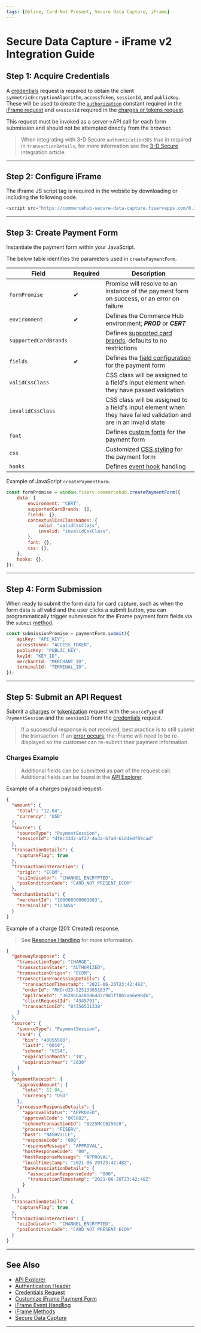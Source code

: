 ```yaml
---
tags: [Online, Card Not Present, Secure Data Capture, iFrame]
---
```


# Secure Data Capture - iFrame v2 Integration Guide

## Step 1: Acquire Credentials

A [credentials](?path=docs/Resources/API-Documents/Security/Credentials.md) request is required to obtain the client `symmetricEncryptionAlgorithm`, `accessToken`, `sessionId`, and `publicKey`. These will be used to create the [`authorization`](?path=docs/Resources/API-Documents/Authentication-Header.md) constant required in the [iFrame request](#authentication) and `sessionId` required in the [charges or tokens request](#step-3-submit-request).

This request must be invoked as a server→API call for each form submission and should not be attempted directly from the browser.

<!-- theme: info -->
> When integrating with 3-D Secure `authentication3DS` _true_ in required in `transactionDetails`, for more information see the [3-D Secure](?path=docs/Online-Mobile-Digital/3D-Secure/3DS-Secure-Data-Capture.md) integration article.

---

## Step 2: Configure iFrame

The iFrame JS script tag is required in the website by downloading or including the following code.

```php
<script src="https://commercehub-secure-data-capture.fiservapps.com/0.11.0/saq-a.js"></script>
```

---

## Step 3: Create Payment Form

Instantiate the payment form within your JavaScript.

<!--
type: tab
titles: Variables, JavaScript
-->

The below table identifies the parameters used in `createPaymentForm`.

| Field | Required | Description |
| ----- | -------- | ----------- |
| `formPromise` | &#10004; | Promise will resolve to an instance of the payment form on success, or an error on failure |
| `environment` | &#10004; | Defines the Commerce Hub environment; **_PROD_** or **_CERT_** |
| `supportedCardBrands` | | Defines [supported card brands](?path=docs/Online-Mobile-Digital/Secure-Data-Capture/iFrame-JS/iFrame-Customization.md), defaults to no restrictions |
| `fields` | &#10004; | Defines the [field configuration](?path=docs/Online-Mobile-Digital/Secure-Data-Capture/iFrame-JS/iFrame-Customization.md#field-configuration) for the payment form |
| `validCssClass` | | CSS class will be assigned to a field's input element when they have passed validation |
| `invalidCssClass` | | CSS class will be assigned to a field's input element when they have failed validation and are in an invalid state |
| `font` | | Defines [custom fonts](?path=docs/Online-Mobile-Digital/Secure-Data-Capture/iFrame-JS/iFrame-Customization.md#fonts) for the payment form  |
| `css` | | Customized [CSS styling](?path=docs/Online-Mobile-Digital/Secure-Data-Capture/iFrame-JS/iFrame-Customization.md#css) for the payment form  |
| `hooks` | | Defines [event hook](?path=docs/Online-Mobile-Digital/Secure-Data-Capture/iFrame-JS/iFrame-Events.md) handling |

<!--
type: tab
-->

Example of JavaScript `createPaymentForm`.

```javascript
const formPromise = window.fiserv.commercehub.createPaymentForm({
    data: {
        environment: "CERT",
        supportedCardBrands: [],
        fields: {},
        contextualCssClassNames: {
            valid: "validCssClass",
            invalid: "invalidCssClass",
        },
        font: {},
        css: {},
    },
    hooks: {},
});
```

<!-- type: tab-end -->

---

## Step 4: Form Submission

When ready to submit the form data for card capture, such as when the form data is all valid and the user clicks a submit button, you can programmatically trigger submission for the iFrame payment form fields via the `submit` [method](?path=docs/Online-Mobile-Digital/Secure-Data-Capture/iFrame-JS/iFrame-Methods.md).

```javascript
const submissionPromise = paymentForm.submit({
    apiKey: "API_KEY";
    accessToken: "ACCESS_TOKEN",
    publicKey: "PUBLIC_KEY",
    keyId: "KEY_ID",
    merchantId: "MERCHANT_ID",
    terminalId: "TERMINAL_ID",
});
```

---

## Step 5: Submit an API Request

Submit a [charges](?path=docs/Resources/API-Documents/Payments/Charges.md) or [tokenization](?path=docs/Resources/API-Documents/Payments_VAS/Payment-Token.md) request with the `sourceType` of `PaymentSession` and the `sessionID` from the [credentials](#step-1-acquire-credentials) request.

<!-- theme: info -->
> If a successful response is not received, best practice is to still submit the transaction. If an [error occurs](?path=docs/Online-Mobile-Digital/Secure-Data-Capture/iFrame-JS/iFrame-Events.md#error-handling), the iFrame will need to be re-displayed so the customer can re-submit their payment information.

### Charges Example

<!-- theme: info -->
> Additional fields can be submitted as part of the request call. Additional fields can be found in the [API Explorer](../api/?type=post&path=/payments/v1/charges).

<!--
type: tab
titles: Request, Response
-->

Example of a charges payload request.

```json
{
  "amount": {
    "total": "12.04",
    "currency": "USD"
  },
  "source": {
    "sourceType": "PaymentSession",
    "sessionId": "df8c33d2-af27-4a3a-b7a0-61d4edf09cad"
  },
  "transactionDetails": {
    "captureFlag": true
  },
  "transactionInteraction": {
    "origin": "ECOM",
    "eciIndicator": "CHANNEL_ENCRYPTED",
    "posConditionCode": "CARD_NOT_PRESENT_ECOM"
  },
  "merchantDetails": {
    "merchantId": "100008000003683",
    "terminalId": "123456"
  }
}
```

<!--
type: tab
-->

Example of a charge (201: Created) response.

<!-- theme: info -->
> See [Response Handling](?path=docs/Resources/Guides/Response-Codes/Response-Handling.md) for more information.

```json
{
  "gatewayResponse": {
    "transactionType": "CHARGE",
    "transactionState": "AUTHORIZED",
    "transactionOrigin": "ECOM",
    "transactionProcessingDetails": {
      "transactionTimestamp": "2021-06-20T23:42:48Z",
      "orderId": "RKOrdID-525133851837",
      "apiTraceId": "362866ac81864d7c9d1ff8b5aa6e98db",
      "clientRequestId": "4345791",
      "transactionId": "84356531338"
    }
  },
  "source": {
    "sourceType": "PaymentSession",
    "card": {
      "bin": "40055500",
      "last4": "0019",
      "scheme": "VISA",
      "expirationMonth": "10",
      "expirationYear": "2030"
    }
  },
  "paymentReceipt": {
    "approvedAmount": {
      "total": 12.04,
      "currency": "USD"
    },
    "processorResponseDetails": {
      "approvalStatus": "APPROVED",
      "approvalCode": "OK5882",
      "schemeTransactionId": "0225MCC625628",
      "processor": "FISERV",
      "host": "NASHVILLE",
      "responseCode": "000",
      "responseMessage": "APPROVAL",
      "hostResponseCode": "00",
      "hostResponseMessage": "APPROVAL",
      "localTimestamp": "2021-06-20T23:42:48Z",
      "bankAssociationDetails": {
        "associationResponseCode": "000",
        "transactionTimestamp": "2021-06-20T23:42:48Z"
      }
    }
  },
  "transactionDetails": {
    "captureFlag": true
  },
  "transactionInteraction": {
    "eciIndicator": "CHANNEL_ENCRYPTED",
    "posConditionCode": "CARD_NOT_PRESENT_ECOM"
  }
}
```

<!-- type: tab-end -->

---

## See Also

- [API Explorer](../api/?type=post&path=/payments/v1/charges)
- [Authentication Header](?path=docs/Resources/API-Documents/Authentication-Header.md)
- [Credentials Request](?path=docs/Resources/API-Documents/Security/Credentials.md)
- [Customize iFrame Payment Form](?path=docs/Online-Mobile-Digital/Secure-Data-Capture/iFrame-JS/iFrame-Customization.md)
- [iFrame Event Handling](?path=docs/Online-Mobile-Digital/Secure-Data-Capture/iFrame-JS/iFrame-Events.md)
- [iFrame Methods](?path=docs/Online-Mobile-Digital/Secure-Data-Capture/iFrame-JS/iFrame-Methods.md)
- [Secure Data Capture](?path=docs/Online-Mobile-Digital/Secure-Data-Capture/Secure-Data-Capture.md)

---

